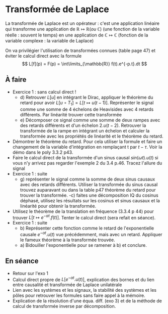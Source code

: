 # Transformée de Laplace

La transformée de Laplace est un opérateur : c'est une application linéaire qui transforme une application de $\mathbb{R}\mapsto \mathbb{R} (ou \;\mathbb{C})$ (une fonction de la variable réelle : souvent le temps) en une application de $\mathbb{C}\mapsto\mathbb{C}$ (fonction de la variable complexe : la variable de Laplace)

On va privilégier l'utilisation de transformées connues (table page 47) et éviter le calcul direct avec la formule
$$
L[f](p) = F(p) = \int\limits_{\mathbb{R}} f(t).e^{-p.t}.dt
$$


## À faire

* Exercice 1 : sans calcul direct !
    - d) Retrouver $L[u]$ en intégrant le Dirac, appliquer le théorème du retard pour avoir $L[u\circ T_1]=L[t\mapsto u(t-1)]$. Représenter le signal comme une somme de 4 échelons de Heavisides avec 4 retards différents. Par linéarité trouver cette transformée
    - e) Décomposer ce signal comme une somme de deux rampes avec des retards différents et d'un échelon $2.u(t-2)$. Retrouver la transformée de la rampe en intégrant un échelon et calculer la transformée avec les propriétés de linéarité et le théorème du retard.
* Démontrer le théorème du retard. Pour cela utiliser la formule et faire un changement de la variable d'intégration en remplaçant t par $t-\tau$. Voir la démo dans le poly 3.3.2 p43. 
* Faire le calcul direct de la transformée d'un sinus causal $sin(\omega t).u(t)$ si vous n'y arrivez pas regarder l'exemple 2 du 3.4 p.46. Tracez l'allure du signal
* Exercice 1 : suite 
    - g) représenter le signal comme la somme de deux sinus causaux avec des retards différents. Utiliser la transformée du sinus causal trouvez auparavant ou dans la table p47 théorème du retard pour trouver la transformée.
    -c) faites une décomposition IQ du cosinus déphasé, utilisez les résultats sur les cosinus et sinus causaux et la linéarité pour obtenir la transformée.
* Utilisez le théorème de la translation en fréquence (3.3.4 p 44) pour trouver $L[t\mapsto e^{-\alpha t}.f(t)]$. Tenter le calcul direct (sera refait en séance).
* Exercice 1 : suite
    - b) Représenter cette fonction comme le retard de l'exponentielle causale $e^{-\alpha t}.u(t)$ vue précédemment, mais avec un retard. Appliquer le fameux théorème à la transformée trouvée.
    - a) Bidouiller l'exponentielle pour se ramener à b) et conclure.

## En séance 
* Retour sur l'exo 1
* Calcul direct propre de $L[e^{-\alpha t}.u(t)]$, explication des bornes et du lien entre causalité et transformée de Laplace unilatérale
* Lien avec les systèmes et les signaux, la stabilité des systèmes et les pôles pour retrouver les formules sans faire appel à la mémoire. 
* Explication de la résolution d'une équa. diff. (exo 3) et de la méthode de calcul de transformée inverse par décomposition.

